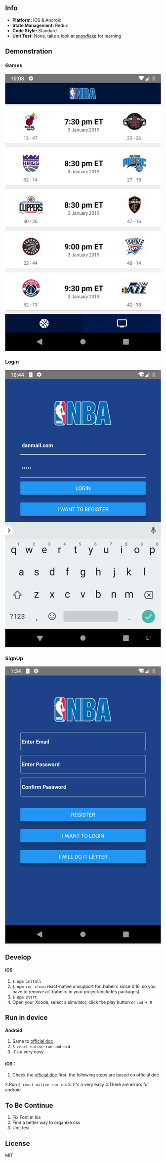 
## Info
* **Platform:** iOS & Android
* **State Management:** Redux
* **Code Style:** Standard
* **Unit Test:** None, take a look at [snowflake](https://github.com/bartonhammond/snowflake) for learning


## Demonstration
### Games
![game_android](https://github.com/CodesDaniel/NBA_APP/blob/master/gitImage/1.png)

### Login
![player](https://github.com/CodesDaniel/NBA_APP/blob/master/gitImage/2.png)

### SignUp
![team](https://github.com/CodesDaniel/NBA_APP/blob/master/gitImage/3.png)


## Develop
#### iOS
1. `$ npm install`
2. `$ npm run clean` react-native unsupport for .babelrc since 0.16, so you have to remove all .babelrc in your project(includes packages)
3. `$ npm start`
4. Open your Xcode, select a simulator, click the play button or `cmd + R`

## Run in device
#### Android
1. Same to [official doc](https://facebook.github.io/react-native/docs/running-on-device)
2. `$ react-native run-android`
3. It's a very easy 

#### iOS：
1. Check the [official doc](https://facebook.github.io/react-native/docs/running-on-device) first, the following steps are based on official doc

2.Run `$ react-native run-ios`
3. It's a very easy
4.There are errors for android



## To Be Continue
1. Fix Font in Ios
2. Find a better way to organize css
3. Unit test


## License

MIT
